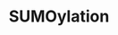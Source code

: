 ---
annotations:
- type: Pathway Ontology
  value: sumoylation pathway
authors:
- ReactomeTeam
- Anwesha
- Fehrhart
description: Small Ubiquitin-like MOdifiers (SUMOs) are a family of 3 proteins (SUMO1,2,3)
  that are reversibly conjugated to lysine residues of target proteins via a glycine-lysine
  isopeptide bond (reviewed in Hay 2013, Hannoun et al. 2010, Gareau and Lima 2010,
  Wilkinson and Henley 2010, Wang and Dasso 2009). Proteomic methods have yielded
  estimates of hundreds of target proteins. Targets are mostly located in the nucleus
  and therefore SUMOylation disproportionately affects gene expression.<br>SUMOs are
  initially translated as proproteins possessing extra amino acid residues at the
  C-terminus which are removed by the SUMO processing endoproteases SENP1,2,5 (Hay
  2007). Different SENPs have significantly different efficiencies with different
  SUMOs. The processing exposes a glycine residue at the C-terminus that is activated
  by ATP-dependent thiolation at cysteine-173 of UBA2 in a complex with SAE1, the
  E1 complex. The SUMO is transferred from E1 to cysteine-93 of a single E2 enzyme,
  UBC9 (UBE2I). UBC9 with or, in some cases, without an E3 ligase conjugates the glycine
  C-terminus of SUMO to an epsilon amino group of a lysine residue on the target protein.
  SUMO2 and SUMO3 may then be further polymerized, forming chains. SUMO1 is unable
  to form polymers.<br> Conjugated SUMO can act as a biinding site for proteins possessing
  SUMO interaction motifs (SIMs) and can also directly affect the formation of complexes
  between the target protein and other proteins.<br>Conjugated SUMOs are removed by
  cleavage of the isopeptide bond by processing enzymes SENP1,2,3,5. The processing
  enzymes SENP6 and SENP7 edit chains of SUMO2 and SUMO3.  View original pathway at
  [http://www.reactome.org/PathwayBrowser/#DIAGRAM=2990846 Reactome].
last-edited: 2021-01-25
organisms:
- Homo sapiens
redirect_from:
- /index.php/Pathway:WP2778
- /instance/WP2778
schema-jsonld:
- '@context': https://schema.org/
  '@id': https://wikipathways.github.io/pathways/WP2778.html
  '@type': Dataset
  creator:
    '@type': Organization
    name: WikiPathways
  description: Small Ubiquitin-like MOdifiers (SUMOs) are a family of 3 proteins (SUMO1,2,3)
    that are reversibly conjugated to lysine residues of target proteins via a glycine-lysine
    isopeptide bond (reviewed in Hay 2013, Hannoun et al. 2010, Gareau and Lima 2010,
    Wilkinson and Henley 2010, Wang and Dasso 2009). Proteomic methods have yielded
    estimates of hundreds of target proteins. Targets are mostly located in the nucleus
    and therefore SUMOylation disproportionately affects gene expression.<br>SUMOs
    are initially translated as proproteins possessing extra amino acid residues at
    the C-terminus which are removed by the SUMO processing endoproteases SENP1,2,5
    (Hay 2007). Different SENPs have significantly different efficiencies with different
    SUMOs. The processing exposes a glycine residue at the C-terminus that is activated
    by ATP-dependent thiolation at cysteine-173 of UBA2 in a complex with SAE1, the
    E1 complex. The SUMO is transferred from E1 to cysteine-93 of a single E2 enzyme,
    UBC9 (UBE2I). UBC9 with or, in some cases, without an E3 ligase conjugates the
    glycine C-terminus of SUMO to an epsilon amino group of a lysine residue on the
    target protein. SUMO2 and SUMO3 may then be further polymerized, forming chains.
    SUMO1 is unable to form polymers.<br> Conjugated SUMO can act as a biinding site
    for proteins possessing SUMO interaction motifs (SIMs) and can also directly affect
    the formation of complexes between the target protein and other proteins.<br>Conjugated
    SUMOs are removed by cleavage of the isopeptide bond by processing enzymes SENP1,2,3,5.
    The processing enzymes SENP6 and SENP7 edit chains of SUMO2 and SUMO3.  View original
    pathway at [http://www.reactome.org/PathwayBrowser/#DIAGRAM=2990846 Reactome].
  keywords:
  - SUMO2:UBA2:SAE1
  - PPi
  - SUMO3:UBE2I
  - SENP1,2,5
  - proteins
  - UBE2I
  - 'UBA2-G92-SUMO3 '
  - SUMO2(1-95)
  - 'UBE2I-G92-SUMO3 '
  - 'SENP2 '
  - SUMO1:UBA2:SAE1
  - SUMO2:UBE2I
  - RWDD3
  - 'SUMO3-C173-UBA2 '
  - 'UBE2I-G97-SUMO1 '
  - SUMO1(2-101)
  - 'UBE2I-G93-SUMO2 '
  - 'SUMO3-C93-UBE2I '
  - 'SENP5 '
  - 'SUMO2-C173-UBA2 '
  - SUMO1
  - 'UBA2-G93-SUMO2 '
  - 'SENP1 '
  - SUMO1:C93-UBE2I
  - SUMO3(1-103)
  - 'SUMO1-C173-UBA2 '
  - 'SUMO2-C93-UBE2I '
  - 'UBA2-G97-SUMO1 '
  - SUMOylate target
  - 'SUMO1-C93-UBE2I '
  - SUMO3:UBA2:SAE1
  - ATP
  - SUMO E3 ligases
  - UBA2:SAE1
  - AMP
  - SUMO2
  - SUMO3
  - 'SAE1 '
  - 'UBA2 '
  license: CC0
  name: SUMOylation
seo: CreativeWork
title: SUMOylation
wpid: WP2778
---